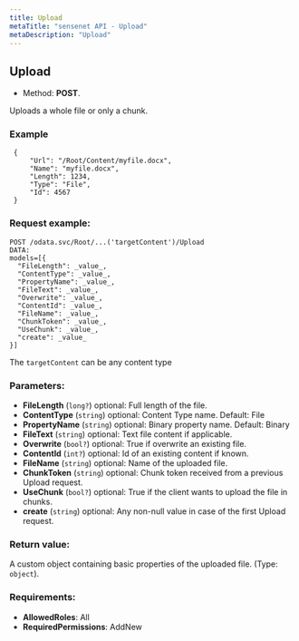 ```yaml
---
title: Upload
metaTitle: "sensenet API - Upload"
metaDescription: "Upload"
---
```


## Upload
- Method: **POST**.

Uploads a whole file or only a chunk.

### Example

``` 
 {
     "Url": "/Root/Content/myfile.docx",
     "Name": "myfile.docx",
     "Length": 1234,
     "Type": "File",
     "Id": 4567
 }
```

### Request example:

```
POST /odata.svc/Root/...('targetContent')/Upload
DATA:
models=[{
  "FileLength": _value_, 
  "ContentType": _value_, 
  "PropertyName": _value_, 
  "FileText": _value_, 
  "Overwrite": _value_, 
  "ContentId": _value_, 
  "FileName": _value_, 
  "ChunkToken": _value_, 
  "UseChunk": _value_, 
  "create": _value_
}]
```
The `targetContent` can be any content type
### Parameters:
- **FileLength** (`long?`) optional: Full length of the file.
- **ContentType** (`string`) optional: Content Type name. Default: File
- **PropertyName** (`string`) optional: Binary property name. Default: Binary
- **FileText** (`string`) optional: Text file content if applicable.
- **Overwrite** (`bool?`) optional: True if overwrite an existing file.
- **ContentId** (`int?`) optional: Id of an existing content if known.
- **FileName** (`string`) optional: Name of the uploaded file.
- **ChunkToken** (`string`) optional: Chunk token received from a previous Upload request.
- **UseChunk** (`bool?`) optional: True if the client wants to upload the file in chunks.
- **create** (`string`) optional: Any non-null value in case of the first Upload request.

### Return value:
A custom object containing basic properties of the uploaded file. (Type: `object`).

### Requirements:
- **AllowedRoles**: All
- **RequiredPermissions**: AddNew

